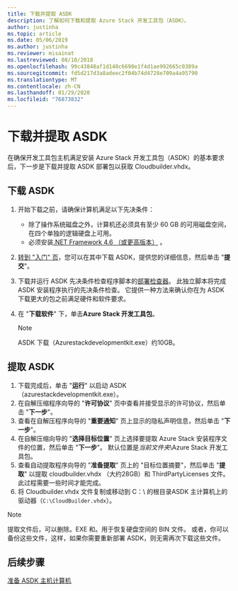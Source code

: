 ```yaml
---
title: 下载并提取 ASDK
description: 了解如何下载和提取 Azure Stack 开发工具包（ASDK）。
author: justinha
ms.topic: article
ms.date: 05/06/2019
ms.author: justinha
ms.reviewer: misainat
ms.lastreviewed: 08/10/2018
ms.openlocfilehash: 99c43848af1d140c6698e1f4d1ae992665c0389a
ms.sourcegitcommit: fd5d217d3a8adeec2f04b74d4728e709a4a95790
ms.translationtype: MT
ms.contentlocale: zh-CN
ms.lasthandoff: 01/29/2020
ms.locfileid: "76873832"
---
```

# <a name="download-and-extract-the-asdk"></a>下载并提取 ASDK
在确保开发工具包主机满足安装 Azure Stack 开发工具包（ASDK）的基本要求后，下一步是下载并提取 ASDK 部署包以获取 Cloudbuilder.vhdx。

## <a name="download-the-asdk"></a>下载 ASDK
1. 开始下载之前，请确保计算机满足以下先决条件：

   - 除了操作系统磁盘之外，计算机还必须具有至少 60 GB 的可用磁盘空间，在四个单独的逻辑硬盘上可用。
   - 必须安装[.NET Framework 4.6 （或更高版本）](https://dotnet.microsoft.com/download/dotnet-framework-runtime/net46) 。

2. [转到 "入门" 页](https://azure.microsoft.com/overview/azure-stack/try/?v=try)，您可以在其中下载 ASDK，提供您的详细信息，然后单击 "**提交**"。
3. 下载并运行 ASDK 先决条件检查程序脚本的[部署检查器](https://go.microsoft.com/fwlink/?LinkId=828735&clcid=0x409)。 此独立脚本将完成 ASDK 安装程序执行的先决条件检查。 它提供一种方法来确认你在为 ASDK 下载更大的包之前满足硬件和软件要求。
4. 在 "**下载软件**" 下，单击**Azure Stack 开发工具包**。

   > [!NOTE]
   > ASDK 下载（Azurestackdevelopmentkit.exe）约10GB。

## <a name="extract-the-asdk"></a>提取 ASDK
1. 下载完成后，单击 "**运行**" 以启动 ASDK （azurestackdevelopmentkit.exe）。
2. 在自解压缩程序向导的 "**许可协议**" 页中查看并接受显示的许可协议，然后单击 "**下一步**"。
3. 查看在自解压程序向导的 "**重要通知**" 页上显示的隐私声明信息，然后单击 "**下一步**"。
4. 在自解压缩向导的 "**选择目标位置**" 页上选择要提取 Azure Stack 安装程序文件的位置，然后单击 "**下一步**"。 默认位置是*当前文件夹*\Azure Stack 开发工具包。 
5. 查看自动提取程序向导的 "**准备提取**" 页上的 "目标位置摘要"，然后单击 "**提取**" 以提取 cloudbuilder.vhdx （大约28GB）和 ThirdPartyLicenses 文件。 此过程需要一些时间才能完成。
6. 将 Cloudbuilder.vhdx 文件复制或移动到 C：\ 的根目录ASDK 主计算机上的驱动器（`C:\CloudBuilder.vhdx`）。

> [!NOTE]
> 提取文件后，可以删除。EXE 和。用于恢复硬盘空间的 BIN 文件。 或者，你可以备份这些文件，这样，如果你需要重新部署 ASDK，则无需再次下载这些文件。


## <a name="next-steps"></a>后续步骤
[准备 ASDK 主机计算机](asdk-prepare-host.md)